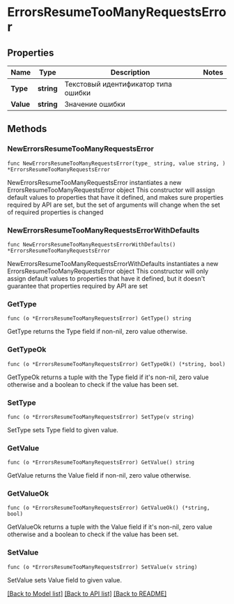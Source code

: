 # ErrorsResumeTooManyRequestsError

## Properties

Name | Type | Description | Notes
------------ | ------------- | ------------- | -------------
**Type** | **string** | Текстовый идентификатор типа ошибки | 
**Value** | **string** | Значение ошибки | 

## Methods

### NewErrorsResumeTooManyRequestsError

`func NewErrorsResumeTooManyRequestsError(type_ string, value string, ) *ErrorsResumeTooManyRequestsError`

NewErrorsResumeTooManyRequestsError instantiates a new ErrorsResumeTooManyRequestsError object
This constructor will assign default values to properties that have it defined,
and makes sure properties required by API are set, but the set of arguments
will change when the set of required properties is changed

### NewErrorsResumeTooManyRequestsErrorWithDefaults

`func NewErrorsResumeTooManyRequestsErrorWithDefaults() *ErrorsResumeTooManyRequestsError`

NewErrorsResumeTooManyRequestsErrorWithDefaults instantiates a new ErrorsResumeTooManyRequestsError object
This constructor will only assign default values to properties that have it defined,
but it doesn't guarantee that properties required by API are set

### GetType

`func (o *ErrorsResumeTooManyRequestsError) GetType() string`

GetType returns the Type field if non-nil, zero value otherwise.

### GetTypeOk

`func (o *ErrorsResumeTooManyRequestsError) GetTypeOk() (*string, bool)`

GetTypeOk returns a tuple with the Type field if it's non-nil, zero value otherwise
and a boolean to check if the value has been set.

### SetType

`func (o *ErrorsResumeTooManyRequestsError) SetType(v string)`

SetType sets Type field to given value.


### GetValue

`func (o *ErrorsResumeTooManyRequestsError) GetValue() string`

GetValue returns the Value field if non-nil, zero value otherwise.

### GetValueOk

`func (o *ErrorsResumeTooManyRequestsError) GetValueOk() (*string, bool)`

GetValueOk returns a tuple with the Value field if it's non-nil, zero value otherwise
and a boolean to check if the value has been set.

### SetValue

`func (o *ErrorsResumeTooManyRequestsError) SetValue(v string)`

SetValue sets Value field to given value.



[[Back to Model list]](../README.md#documentation-for-models) [[Back to API list]](../README.md#documentation-for-api-endpoints) [[Back to README]](../README.md)


